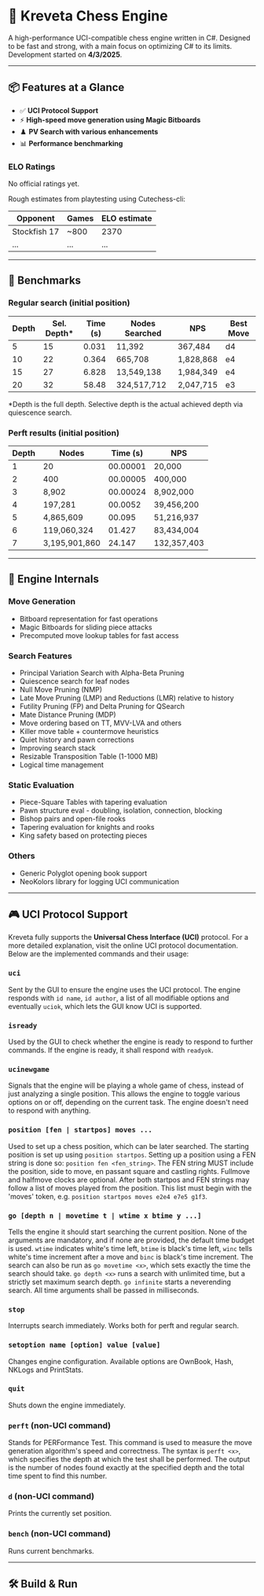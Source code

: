 # 🦐 Kreveta Chess Engine

A high-performance UCI-compatible chess engine written in C#.
Designed to be fast and strong, with a main focus on optimizing C# to its limits.
Development started on **4/3/2025**.

---

## 📦 Features at a Glance

- ✅ **UCI Protocol Support**
- ⚡ **High-speed move generation using Magic Bitboards**
- ♟️ **PV Search with various enhancements**
- 📊 **Performance benchmarking**

### ELO Ratings

No official ratings yet.

Rough estimates from playtesting using Cutechess-cli:

| Opponent        | Games  | ELO estimate |
|-----------------|--------|--------------|
| Stockfish 17    | ~800   | 2370         |
| ...             | ...    | ...          |

---

## 🔬 Benchmarks

### Regular search (initial position)

| Depth | Sel. Depth* | Time (s) | Nodes Searched | NPS       | Best Move |
|-------|-------------|----------|----------------|-----------|-----------|
| 5     | 15          | 0.031    | 11,392         | 367,484   | d4        |
| 10    | 22          | 0.364    | 665,708        | 1,828,868 | e4        |
| 15    | 27          | 6.828    | 13,549,138     | 1,984,349 | e4        |
| 20    | 32          | 58.48    | 324,517,712    | 2,047,715 | e3        |

*Depth is the full depth. Selective depth is the actual achieved depth via quiescence search.

### Perft results (initial position)

| Depth | Nodes           | Time (s)     | NPS           |
|-------|-----------------|--------------|---------------|
| 1     | 20              | 00.00001     | 20,000        |
| 2     | 400             | 00.00005     | 400,000       |
| 3     | 8,902           | 00.00024     | 8,902,000     |
| 4     | 197,281         | 00.0052      | 39,456,200    |
| 5     | 4,865,609       | 00.095       | 51,216,937    |
| 6     | 119,060,324     | 01.427       | 83,434,004    |
| 7     | 3,195,901,860   | 24.147       | 132,357,403   |

---

## 🧠 Engine Internals

### Move Generation

- Bitboard representation for fast operations
- Magic Bitboards for sliding piece attacks
- Precomputed move lookup tables for fast access

### Search Features

- Principal Variation Search with Alpha-Beta Pruning
- Quiescence search for leaf nodes
- Null Move Pruning (NMP)
- Late Move Pruning (LMP) and Reductions (LMR) relative to history
- Futility Pruning (FP) and Delta Pruning for QSearch
- Mate Distance Pruning (MDP)
- Move ordering based on TT, MVV-LVA and others
- Killer move table + countermove heuristics
- Quiet history and pawn corrections
- Improving search stack
- Resizable Transposition Table (1-1000 MB)
- Logical time management

### Static Evaluation

- Piece-Square Tables with tapering evaluation
- Pawn structure eval - doubling, isolation, connection, blocking
- Bishop pairs and open-file rooks
- Tapering evaluation for knights and rooks
- King safety based on protecting pieces

### Others

- Generic Polyglot opening book support
- NeoKolors library for logging UCI communication

---

## 🎮 UCI Protocol Support

Kreveta fully supports the **Universal Chess Interface (UCI)** protocol.
For a more detailed explanation, visit the online UCI protocol documentation.
Below are the implemented commands and their usage:

### `uci`

Sent by the GUI to ensure the engine uses the UCI protocol. The engine responds with `id name`, `id author`, a list of all modifiable options and eventually `uciok`, which lets the GUI know UCI is supported.

### `isready`

Used by the GUI to check whether the engine is ready to respond to further commands. If the engine is ready, it shall respond with `readyok`.

### `ucinewgame`

Signals that the engine will be playing a whole game of chess, instead of just analyzing a single position. This allows the engine to toggle various options on or off, depending on the current task. The engine doesn't need to respond with anything.

### `position [fen | startpos] moves ...`

Used to set up a chess position, which can be later searched. The starting position is set up using `position startpos`. Setting up a position using a FEN string is done so: `position fen <fen_string>`. The FEN string MUST include the position, side to move, en passant square and castling rights. Fullmove and halfmove clocks are optional. After both startpos and FEN strings may follow a list of moves played from the position. This list must begin with the 'moves' token, e.g. `position startpos moves e2e4 e7e5 g1f3`.

### `go [depth n | movetime t | wtime x btime y ...]`

Tells the engine it should start searching the current position. None of the arguments are mandatory, and if none are provided, the default time budget is used. `wtime` indicates white's time left, `btime` is black's time left, `winc` tells white's time increment after a move and `binc` is black's time increment. The search can also be run as `go movetime <x>`, which sets exactly the time the search should take. `go depth <x>` runs a search with unlimited time, but a strictly set maximum search depth. `go infinite` starts a neverending search. All time arguments shall be passed in milliseconds.

### `stop`

Interrupts search immediately. Works both for perft and regular search.

### `setoption name [option] value [value]`

Changes engine configuration. Available options are OwnBook, Hash, NKLogs and PrintStats.

### `quit`

Shuts down the engine immediately.

### `perft` (non-UCI command)

Stands for PERFormance Test. This command is used to measure the move generation algorithm's speed and correctness. The syntax is `perft <x>`, which specifies the depth at which the test shall be performed. The output is the number of nodes found exactly at the specified depth and the total time spent to find this number.

### `d` (non-UCI command)

Prints the currently set position.

### `bench` (non-UCI command)

Runs current benchmarks.

---

## 🛠️ Build & Run
